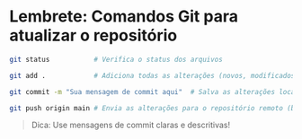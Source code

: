 # Lembrete: Comandos Git para atualizar o repositório

```sh
git status           # Verifica o status dos arquivos

git add .            # Adiciona todas as alterações (novos, modificados, removidos)

git commit -m "Sua mensagem de commit aqui"  # Salva as alterações localmente com uma mensagem

git push origin main # Envia as alterações para o repositório remoto (branch main)
```

> Dica: Use mensagens de commit claras e descritivas!